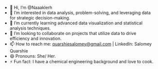 - 👋 Hi, I’m @Naaaklerh
- 👀 I’m interested in data analysis, problem-solving, and leveraging data for strategic decision-making.
- 🌱 I’m currently learning advanced data visualization and statistical analysis techniques.
- 💞️ I’m looking to collaborate on projects that utilize data to drive efficiency and innovation.
- 📫 How to reach me: quarshiesalomey@gmail.com | LinkedIn: Salomey Quarshie
- 😄 Pronouns: She/ Her.
- ⚡ Fun fact: I have a chemical engineering background and love to cook.

<!---
Naaaklerh/Naaaklerh is a ✨ special ✨ repository because its `README.md` (this file) appears on your GitHub profile.
You can click the Preview link to take a look at your changes.
--->
